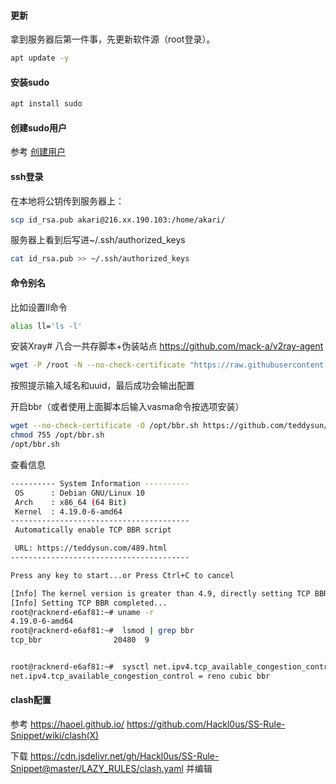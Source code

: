 
#### 更新
拿到服务器后第一件事，先更新软件源（root登录）。
```bash
apt update -y
```

#### 安装sudo
```bash
apt install sudo
```

#### 创建sudo用户
参考 [创建用户](../General/创建用户.md)

#### ssh登录
在本地将公钥传到服务器上：
```bash
scp id_rsa.pub akari@216.xx.190.103:/home/akari/
```

服务器上看到后写进~/.ssh/authorized_keys
```bash
cat id_rsa.pub >> ~/.ssh/authorized_keys
```

#### 命令别名
比如设置ll命令
```bash
alias ll='ls -l'
```

安装Xray# 八合一共存脚本+伪装站点 https://github.com/mack-a/v2ray-agent

```bash
wget -P /root -N --no-check-certificate "https://raw.githubusercontent.com/mack-a/v2ray-agent/master/install.sh" && chmod 700 /root/install.sh && /root/install.sh
```
按照提示输入域名和uuid，最后成功会输出配置

开启bbr（或者使用上面脚本后输入vasma命令按选项安装）
```bash
wget --no-check-certificate -O /opt/bbr.sh https://github.com/teddysun/across/raw/master/bbr.sh
chmod 755 /opt/bbr.sh
/opt/bbr.sh 
```

查看信息 
```bash
---------- System Information ----------
 OS      : Debian GNU/Linux 10
 Arch    : x86_64 (64 Bit)
 Kernel  : 4.19.0-6-amd64
----------------------------------------
 Automatically enable TCP BBR script

 URL: https://teddysun.com/489.html
----------------------------------------

Press any key to start...or Press Ctrl+C to cancel

[Info] The kernel version is greater than 4.9, directly setting TCP BBR...
[Info] Setting TCP BBR completed...
root@racknerd-e6af81:~# uname -r
4.19.0-6-amd64
root@racknerd-e6af81:~#  lsmod | grep bbr
tcp_bbr                20480  9


root@racknerd-e6af81:~#  sysctl net.ipv4.tcp_available_congestion_control
net.ipv4.tcp_available_congestion_control = reno cubic bbr
```


#### clash配置

参考 
https://haoel.github.io/
https://github.com/Hackl0us/SS-Rule-Snippet/wiki/clash(X)

下载 https://cdn.jsdelivr.net/gh/Hackl0us/SS-Rule-Snippet@master/LAZY_RULES/clash.yaml 并编辑

